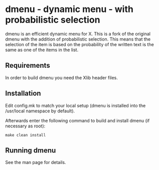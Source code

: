 dmenu - dynamic menu - with probabilistic selection
====================

dmenu is an efficient dynamic menu for X. This is a fork of the original dmenu with the addition of probabilistic selection. This means that the selection of the item is based on the probability of the written text is the same as one of the items in the list.  

Requirements
------------

In order to build dmenu you need the Xlib header files.


Installation
------------

Edit config.mk to match your local setup (dmenu is installed into
the /usr/local namespace by default).

Afterwards enter the following command to build and install dmenu
(if necessary as root):

    make clean install


Running dmenu
-------------

See the man page for details.
